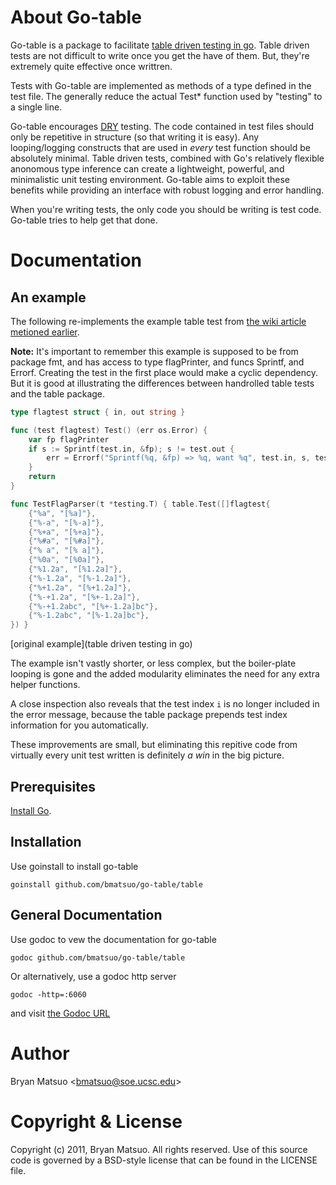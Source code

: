 
[install go]: http://golang.org/install.html "Install Go"
[the godoc url]: http://localhost:6060/pkg/github.com/bmatsuo/go-table/table/ "the Godoc URL"
[table driven testing in go]: http://code.google.com/p/go-wiki/wiki/TableDrivenTests "table driven testing in Go"
[dry]: http://en.wikipedia.org/wiki/Don't_repeat_yourself "DRY"

About Go-table
==============

Go-table is a package to facilitate [table driven testing in go][]. Table
driven tests are not difficult to write once you get the have of them. But,
they're extremely quite effective once writtren.

Tests with Go-table are implemented as methods of a type defined in the test
file. The generally reduce the actual Test&ast; function used by "testing" to
a single line.

Go-table encourages [DRY][] testing. The code contained in test files should
only be repetitive in structure (so that writing it is easy). Any
looping/logging constructs that are used in *every* test function should be
absolutely minimal. Table driven tests, combined with Go's relatively flexible
anonomous type inference can create a lightweight, powerful, and minimalistic
unit testing environment. Go-table aims to exploit these benefits while
providing an interface with robust logging and error handling.

When you're writing tests, the only code you should be writing is test code.
Go-table tries to help get that done.

Documentation
=============

An example
----------

The following re-implements the example table test from [the wiki article
metioned earlier][table driven testing in go].

**Note:** It's important to remember this example is supposed to be from
package fmt, and has access to type flagPrinter, and funcs Sprintf, and Errorf.
Creating the test in the first place would make a cyclic dependency. But it is
good at illustrating the differences between handrolled table tests and the
table package.

```go
type flagtest struct { in, out string }

func (test flagtest) Test() (err os.Error) {
    var fp flagPrinter
    if s := Sprintf(test.in, &fp); s != test.out {
        err = Errorf("Sprintf(%q, &fp) => %q, want %q", test.in, s, test.out)
    }
    return
}

func TestFlagParser(t *testing.T) { table.Test([]flagtest{
    {"%a", "[%a]"},
    {"%-a", "[%-a]"},
    {"%+a", "[%+a]"},
    {"%#a", "[%#a]"},
    {"% a", "[% a]"},
    {"%0a", "[%0a]"},
    {"%1.2a", "[%1.2a]"},
    {"%-1.2a", "[%-1.2a]"},
    {"%+1.2a", "[%+1.2a]"},
    {"%-+1.2a", "[%+-1.2a]"},
    {"%-+1.2abc", "[%+-1.2a]bc"},
    {"%-1.2abc", "[%-1.2a]bc"},
}) }
```

[original example](table driven testing in go)

The example isn't vastly shorter, or less complex, but the boiler-plate looping
is gone and the added modularity eliminates the need for any extra helper
functions.

A close inspection also reveals that the test index `i` is no longer included in
the error message, because the table package prepends test index information for
you automatically.

These improvements are small, but eliminating this repitive code from virtually
every unit test written is definitely *a win* in the big picture.

Prerequisites
-------------

[Install Go][].

Installation
-------------

Use goinstall to install go-table

    goinstall github.com/bmatsuo/go-table/table

General Documentation
---------------------

Use godoc to vew the documentation for go-table

    godoc github.com/bmatsuo/go-table/table

Or alternatively, use a godoc http server

    godoc -http=:6060

and visit [the Godoc URL][]


Author
======

Bryan Matsuo &lt;bmatsuo@soe.ucsc.edu&gt;

Copyright & License
===================

Copyright (c) 2011, Bryan Matsuo.
All rights reserved.
Use of this source code is governed by a BSD-style license that can be
found in the LICENSE file.
